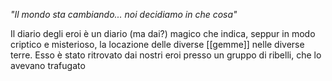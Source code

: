 *"Il mondo sta cambiando... noi decidiamo in che cosa"*

Il diario degli eroi è un diario (ma dai?) magico che indica, seppur in modo criptico e misterioso, la locazione delle diverse [[gemme]] nelle diverse terre. 
Esso è stato ritrovato dai nostri eroi presso un gruppo di ribelli, che lo avevano trafugato 